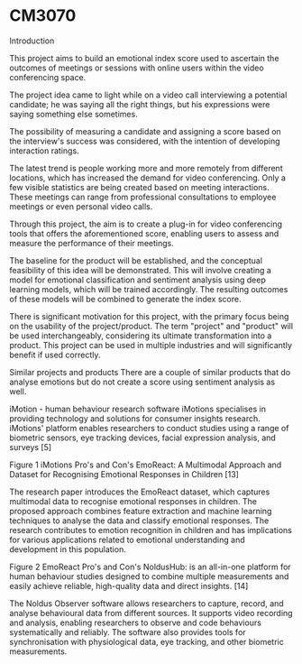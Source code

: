 # CM3070

Introduction

This project aims to build an emotional index score used to ascertain the outcomes of meetings or sessions with online users within the video conferencing space.  

The project idea came to light while on a video call interviewing a potential candidate; he was saying all the right things, but his expressions were saying something else sometimes. 

The possibility of measuring a candidate and assigning a score based on the interview's success was considered, with the intention of developing interaction ratings.

The latest trend is people working more and more remotely from different locations, which has increased the demand for video conferencing. Only a few visible statistics are being created based on meeting interactions. These meetings can range from professional consultations to employee meetings or even personal video calls. 

Through this project, the aim is to create a plug-in for video conferencing tools that offers the aforementioned score, enabling users to assess and measure the performance of their meetings.

The baseline for the product will be established, and the conceptual feasibility of this idea will be demonstrated. This will involve creating a model for emotional classification and sentiment analysis using deep learning models, which will be trained accordingly. The resulting outcomes of these models will be combined to generate the index score.

There is significant motivation for this project, with the primary focus being on the usability of the project/product. The term "project" and "product" will be used interchangeably, considering its ultimate transformation into a product. This project can be used in multiple industries and will significantly benefit if used correctly. 

Similar projects and products
There are a couple of similar products that do analyse emotions but do not create a score using sentiment analysis as well. 

iMotion -  human behaviour research software
iMotions specialises in providing technology and solutions for consumer insights research. iMotions' platform enables researchers to conduct studies using a range of biometric sensors, eye tracking devices, facial expression analysis, and surveys [5]
 
Figure 1 iMotions Pro's and Con's
EmoReact: A Multimodal Approach and Dataset for Recognising Emotional Responses in Children [13]

The research paper introduces the EmoReact dataset, which captures multimodal data to recognise emotional responses in children. The proposed approach combines feature extraction and machine learning techniques to analyse the data and classify emotional responses. The research contributes to emotion recognition in children and has implications for various applications related to emotional understanding and development in this population.
 
Figure 2 EmoReact Pro's and Con's
NoldusHub: is an all-in-one platform for human behaviour studies designed to combine multiple measurements and easily achieve reliable, high-quality data and direct insights. [14]

The Noldus Observer software allows researchers to capture, record, and analyse behavioural data from different sources. It supports video recording and analysis, enabling researchers to observe and code behaviours systematically and reliably. The software also provides tools for synchronisation with physiological data, eye tracking, and other biometric measurements.
